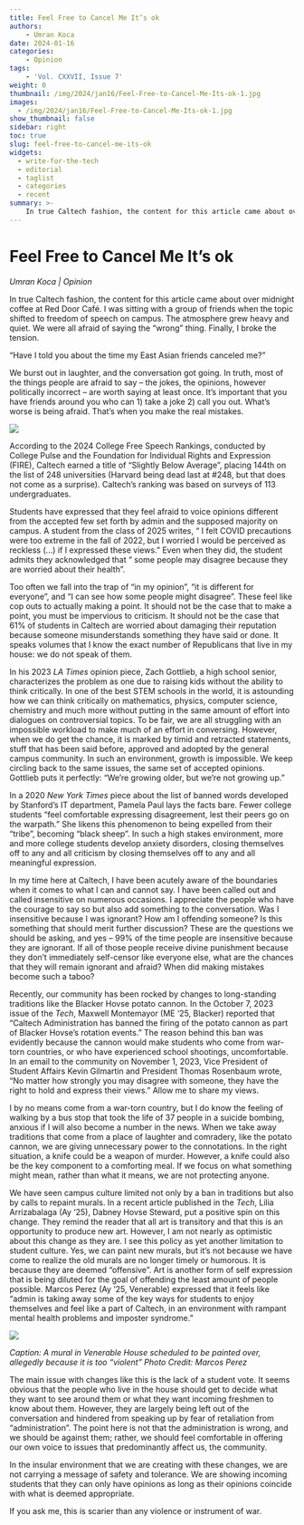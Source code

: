 ```yaml
---
title: Feel Free to Cancel Me It’s ok
authors: 
    - Umran Koca
date: 2024-01-16
categories:
    - Opinion
tags:
    - 'Vol. CXXVII, Issue 7'
weight: 0
thumbnail: /img/2024/jan16/Feel-Free-to-Cancel-Me-Its-ok-1.jpg
images:
  - /img/2024/jan16/Feel-Free-to-Cancel-Me-Its-ok-1.jpg
show_thumbnail: false
sidebar: right
toc: true
slug: feel-free-to-cancel-me-its-ok
widgets:
  - write-for-the-tech
  - editorial
  - taglist
  - categories
  - recent
summary: >-
    In true Caltech fashion, the content for this article came about over midnight coffee at Red Door Café. I was sitting with a group of friends when the topic shifted to freedom of speech on campus. The atmosphere grew heavy and quiet. We were all afraid of saying the “wrong” thing. Finally, I broke the tension. 
---
```



# Feel Free to Cancel Me It’s ok

_Umran Koca | Opinion_

In true Caltech fashion, the content for this article came about over midnight coffee at Red Door Café. I was sitting with a group of friends when the topic shifted to freedom of speech on campus. The atmosphere grew heavy and quiet. We were all afraid of saying the “wrong” thing. Finally, I broke the tension. 

“Have I told you about the time my East Asian friends canceled me?” 

We burst out in laughter, and the conversation got going. In truth, most of the things people are afraid to say – the jokes, the opinions, however politically incorrect – are worth saying at least once. It’s important that you have friends around you who can 1) take a joke 2) call you out. What’s worse is being afraid. That’s when you make the real mistakes.


![](/img/2024/jan16/free_speech_rankings.png)


According to the 2024 College Free Speech Rankings, conducted by College Pulse and the Foundation for Individual Rights and Expression (FIRE), Caltech earned a title of “Slightly Below Average”, placing 144th on the list of 248 universities (Harvard being dead last at #248, but that does not come as a surprise). Caltech’s ranking was based on surveys of 113 undergraduates.

Students have expressed that they feel afraid to voice opinions different from the accepted few set forth by admin and the supposed majority on campus. A student from the class of 2025 writes, “ I felt COVID precautions were too extreme in the fall of 2022, but I worried I would be perceived as reckless (...) if I expressed these views.” Even when they did, the student admits they acknowledged that “ some people may disagree because they are worried about their health”.

Too often we fall into the trap of “in my opinion”, “it is different for everyone”, and “I can see how some people might disagree”. These feel like cop outs to actually making a point. It should not be the case that to make a point, you must be impervious to criticism. It should not be the case that 61% of students in Caltech are worried about damaging their reputation because someone misunderstands something they have said or done. It speaks volumes that I know the exact number of Republicans that live in my house: we do not speak of them.

In his 2023 _LA Times_ opinion piece, Zach Gottlieb, a high school senior, characterizes the problem as one due to raising kids without the ability to think critically. In one of the best STEM schools in the world, it is astounding how we can think critically on mathematics, physics, computer science, chemistry and much more without putting in the same amount of effort into dialogues on controversial topics. To be fair, we are all struggling with an impossible workload to make much of an effort in conversing. However, when we do get the chance, it is marked by timid and retracted statements, stuff that has been said before, approved and adopted by the general campus community. In such an environment, growth is impossible. We keep circling back to the same issues, the same set of accepted opinions. Gottlieb puts it perfectly: “We’re growing older, but we’re not growing up.”

In a 2020 _New York Times_ piece about the list of banned words developed by Stanford’s IT department, Pamela Paul lays the facts bare. Fewer college students “feel comfortable expressing disagreement, lest their peers go on the warpath.” She likens this phenomenon to being expelled from their “tribe”, becoming “black sheep”. In such a high stakes environment, more and more college students develop anxiety disorders, closing themselves off to any and all criticism by closing themselves off to any and all meaningful expression.

In my time here at Caltech, I have been acutely aware of the boundaries when it comes to what I can and cannot say. I have been called out and called insensitive on numerous occasions. I appreciate the people who have the courage to say so but also add something to the conversation. Was I insensitive because I was ignorant? How am I offending someone? Is this something that should merit further discussion? These are the questions we should be asking, and yes – 99% of the time people are insensitive because they are ignorant. If all of those people receive divine punishment because they don’t immediately self-censor like everyone else, what are the chances that they will remain ignorant and afraid? When did making mistakes become such a taboo?

Recently, our community has been rocked by changes to long-standing traditions like the Blacker Hovse potato cannon. In the October 7, 2023 issue of the _Tech_, Maxwell Montemayor (ME ‘25, Blacker) reported that “Caltech Administration has banned the firing of the potato cannon as part of Blacker Hovse’s rotation events.” The reason behind this ban was evidently because the cannon would make students who come from war-torn countries, or who have experienced school shootings, uncomfortable. In an email to the community on November 1, 2023, Vice President of Student Affairs Kevin Gilmartin and President Thomas Rosenbaum wrote, “No matter how strongly you may disagree with someone, they have the right to hold and express their views.” Allow me to share my views.

I by no means come from a war-torn country, but I do know the feeling of walking by a bus stop that took the life of 37 people in a suicide bombing, anxious if I will also become a number in the news. When we take away traditions that come from a place of laughter and comradery, like the potato cannon, we are giving unnecessary power to the connotations. In the right situation, a knife could be a weapon of murder. However, a knife could also be the key component to a comforting meal. If we focus on what something might mean, rather than what it means, we are not protecting anyone.

We have seen campus culture limited not only by a ban in traditions but also by calls to repaint murals. In a recent article published in the _Tech_, Lilia Arrizabalaga (Ay ‘25), Dabney Hovse Steward, put a positive spin on this change. They remind the reader that all art is transitory and that this is an opportunity to produce new art. However, I am not nearly as optimistic about this change as they are. I see this policy as yet another limitation to student culture. Yes, we can paint new murals, but it’s not because we have come to realize the old murals are no longer timely or humorous. It is because they are deemed “offensive”. Art is another form of self expression that is being diluted for the goal of offending the least amount of people possible. Marcos Perez (Ay ‘25, Venerable) expressed that it feels like “admin is taking away some of the key ways for students to enjoy themselves and feel like a part of Caltech, in an environment with rampant mental health problems and imposter syndrome.”


![](/img/2024/jan16/Feel-Free-to-Cancel-Me-Its-ok-1.jpg)


_Caption: A mural in Venerable House scheduled to be painted over, allegedly because it is too “violent” Photo Credit: Marcos Perez_

The main issue with changes like this is the lack of a student vote. It seems obvious that the people who live in the house should get to decide what they want to see around them or what they want incoming freshmen to know about them. However, they are largely being left out of the conversation and hindered from speaking up by fear of retaliation from “administration”. The point here is not that the administration is wrong, and we should be against them; rather, we should feel comfortable in offering our own voice to issues that predominantly affect us, the community.

In the insular environment that we are creating with these changes, we are not carrying a message of safety and tolerance. We are showing incoming students that they can only have opinions as long as their opinions coincide with what is deemed appropriate.

If you ask me, this is scarier than any violence or instrument of war.
